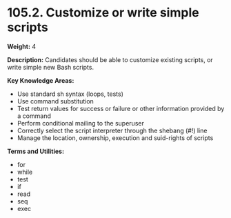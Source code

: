 # 105.2. Customize or write simple scripts

**Weight:** 4

**Description:** Candidates should be able to customize existing scripts, or write simple new Bash scripts.

**Key Knowledge Areas:**

* Use standard sh syntax \(loops, tests\)
* Use command substitution
* Test return values for success or failure or other information provided by a command
* Perform conditional mailing to the superuser
* Correctly select the script interpreter through the shebang \(\#!\) line
* Manage the location, ownership, execution and suid-rights of scripts

**Terms and Utilities:**

* for
* while
* test
* if
* read
* seq
* exec

